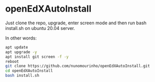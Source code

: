 # openEdXAutoInstall

Just clone the repo, upgrade, enter screen mode and then run bash install.sh on ubuntu 20.04 server.

In other words:

```bash
apt update
apt upgrade -y
apt install git screen -f -y
reboot
git clone https://github.com/nunomourinho/openEdXAutoInstall.git
cd openEdXAutoInstall
bash install.sh
```
